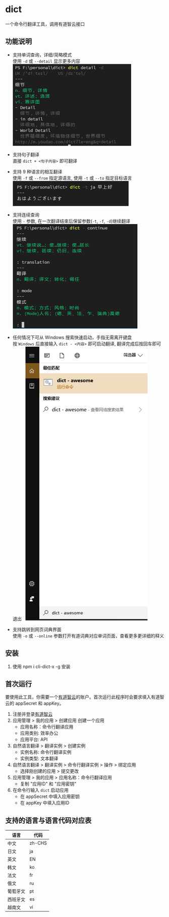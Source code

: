 # dict
一个命令行翻译工具，调用有道智云接口

## 功能说明

- 支持单词查询，详细/简略模式  
使用 `-d` 或 `--detail` 显示更多内容  
![详细查询](https://github.com/xlfsummer/dict/blob/master/public/dict-detail-example.png) 

- 支持句子翻译  
直接 `dict + <句子内容>` 即可翻译

- 支持 9 种语言的相互翻译  
使用 `-f` 或 `--from` 指定源语言, 使用 `-t` 或 `--to` 指定目标语言  
![翻译语言](https://github.com/xlfsummer/dict/blob/master/public/dict-language.png) 

- 支持连续查询  
使用 `-` 参数, 在一次翻译结束后保留参数(`-t`, `-f`, `-d`)继续翻译  
![连续查询](https://github.com/xlfsummer/dict/blob/master/public/dict-continue.png) 

- 任何情况下可从 Windows 搜索快速启动，手指无需离开键盘  
按 `Windows` 后直接输入 `dict - <内容>` 即可启动翻译, 翻译完成后按回车即可退出  
![菜单启动](https://github.com/xlfsummer/dict/blob/master/public/dict-startmenu.png) 

- 支持跳转到网页词典界面  
使用 `-o` 或 `--online` 参数打开有道词典对应单词页面，查看更多更详细的释义

## 安装

1. 使用 npm i cli-dict-x -g 安装

## 首次运行

要使用此工具，你需要一个[有道智云](http://ai.youdao.com/)的账户。首次运行此程序时会要求填入有道智云的 appSecret 和 appKey。

1. 注册并登录[有道智云](http://ai.youdao.com/)
2. 应用管理 > 我的应用 > 创建应用 创建一个应用
	- 应用名称：命令行翻译应用
	- 应用类别: 效率办公
	- 应用平台: API
3. 自然语言翻译 > 翻译实例 > 创建实例
	- 实例名称: 命令行翻译实例
	- 实例类型: 文本翻译
4. 自然语言翻译 > 翻译实例 > 命令行翻译实例 > 操作 > 绑定应用
	- 选择刚创建的应用 > 提交更改
5. 应用管理 > 我的应用 > 应用名称：命令行翻译应用
	- 复制 "应用ID" 和 "应用密钥"
6. 在命令行输入 `dict` 启动应用
	- 在 appSecret 中填入应用密钥
	- 在 appKey 中填入应用ID

## 支持的语言与语言代码对应表
语言		|代码
---|---
中文		|zh-CHS
日文		|ja
英文		|EN
韩文		|ko
法文		|fr
俄文		|ru
葡萄牙文	| pt
西班牙文	| es
越南文		| vi
